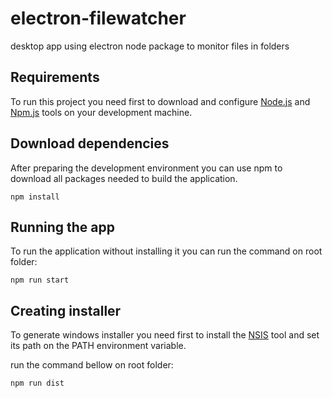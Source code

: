 # electron-filewatcher
desktop app using electron node package to monitor files in folders

## Requirements
To run this project you need first to download and configure [Node.js](https://nodejs.org) and [Npm.js](https://www.npmjs.com) tools on your development machine. 

## Download dependencies
After preparing the development environment you can use npm to download all packages needed to build the application.
```
npm install
```
## Running the app
To run the application without installing it you can run the command on root folder:
```
npm run start
```
## Creating installer
To generate windows installer you need first to install the [NSIS](http://nsis.sourceforge.net/) tool and set its path on the PATH environment variable.

run the command bellow on root folder:
```
npm run dist
```